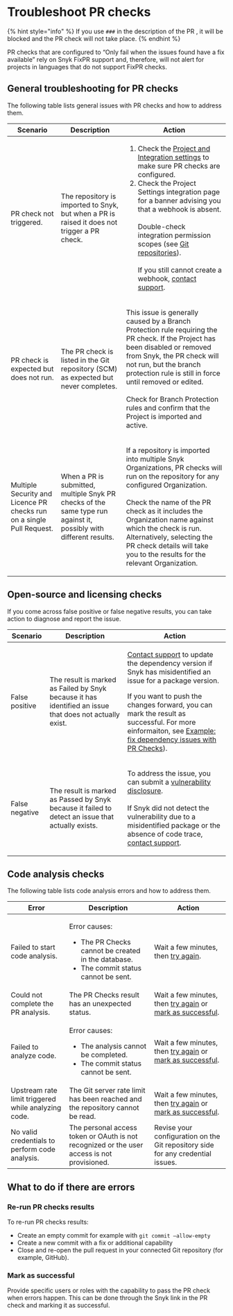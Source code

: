 # Troubleshoot PR checks

{% hint style="info" %}
If you use `###` in the description of the PR , it will be blocked and the PR check will not take place.
{% endhint %}

PR checks that are configured to “Only fail when the issues found have a fix available” rely on Snyk FixPR support and, therefore, will not alert for projects in languages that do not support FixPR checks.

## General troubleshooting for PR checks

The following table lists general issues with PR checks and how to address them.

| Scenario                                                              | Description                                                                                                       | Action                                                                                                                                                                                                                                                                                                                                                                                                                                                                                                                            |
| --------------------------------------------------------------------- | ----------------------------------------------------------------------------------------------------------------- | --------------------------------------------------------------------------------------------------------------------------------------------------------------------------------------------------------------------------------------------------------------------------------------------------------------------------------------------------------------------------------------------------------------------------------------------------------------------------------------------------------------------------------- |
| PR check not triggered.                                               | The repository is imported to Snyk, but when a PR is raised it does not trigger a PR check.                       | <ol><li>Check the <a href="configure-pull-request-checks.md">Project and Integration settings</a> to make sure PR checks are configured.</li><li>Check the Project Settings integration page for a banner advising you that a webhook is absent.<br><br>Double-check integration permission scopes (see <a href="../../../developer-tools/scm-integrations/organization-level-integrations/">Git repositories</a>).<br><br>If you still cannot create a webhook, <a href="https://support.snyk.io">contact support</a>.</li></ol> |
| PR check is expected but does not run.                                | The PR check is listed in the Git repository (SCM) as expected but never completes.                               | <p>This issue is generally caused by a Branch Protection rule requiring the PR check. If the Project has been disabled or removed from Snyk, the PR check will not run, but the branch protection rule is still in force until removed or edited.<br><br>Check for Branch Protection rules and confirm that the Project is imported and active.</p>                                                                                                                                                                               |
| Multiple Security and Licence PR checks run on a single Pull Request. | When a PR is submitted, multiple Snyk PR checks of the same type run against it, possibly with different results. | <p>If a repository is imported into multiple Snyk Organizations, PR checks will run on the repository for any configured Organization.<br><br>Check the name of the PR check as it includes the Organization name against which the check is run. Alternatively, selecting the PR check details will take you to the results for the relevant Organization.</p>                                                                                                                                                                   |

## Open-source and licensing checks

If you come across false positive or false negative results, you can take action to diagnose and report the issue.

| Scenario       | Description                                                                                             | Action                                                                                                                                                                                                                                                                                                                                                                                                           |
| -------------- | ------------------------------------------------------------------------------------------------------- | ---------------------------------------------------------------------------------------------------------------------------------------------------------------------------------------------------------------------------------------------------------------------------------------------------------------------------------------------------------------------------------------------------------------- |
| False positive | The result is marked as Failed by Snyk because it has identified an issue that does not actually exist. | <p><a href="https://support.snyk.io">Contact support</a> to update the dependency version if Snyk has misidentified an issue for a package version.</p><p>If you want to push the changes forward, you can mark the result as successful. For more einformaiton, see <a href="analyze-pr-checks-results.md#example-fix-dependency-issues-with-pr-checks">Example: fix dependency issues with PR Checks</a>).</p> |
| False negative | The result is marked as Passed by Snyk because it failed to detect an issue that actually exists.       | <p>To address the issue, you can submit a <a href="https://snyk.io/vulnerability-disclosure/">vulnerability disclosure</a>.<br><br>If Snyk did not detect the vulnerability due to a misidentified package or the absence of code trace, <a href="https://support.snyk.io">contact support</a>.</p>                                                                                                              |

## Code analysis checks

The following table lists code analysis errors and how to address them.

| Error                                               | Description                                                                                                                      | Action                                                                                                                                                          |
| --------------------------------------------------- | -------------------------------------------------------------------------------------------------------------------------------- | --------------------------------------------------------------------------------------------------------------------------------------------------------------- |
| Failed to start code analysis.                      | <p>Error causes:</p><ul><li>The PR Checks cannot be created in the database.</li><li>The commit status cannot be sent.</li></ul> | Wait a few minutes, then [try again](troubleshoot-pr-checks.md#re-run-pr-checks-results).                                                                       |
| Could not complete the PR analysis.                 | The PR Checks result has an unexpected status.                                                                                   | Wait a few minutes, then [try again](troubleshoot-pr-checks.md#re-run-pr-checks-results) or [mark as successful](troubleshoot-pr-checks.md#mark-as-successful). |
| Failed to analyze code.                             | <p>Error causes:</p><ul><li>The analysis cannot be completed.</li><li>The commit status cannot be sent.</li></ul>                | Wait a few minutes, then [try again](troubleshoot-pr-checks.md#re-run-pr-checks-results) or [mark as successful](troubleshoot-pr-checks.md#mark-as-successful). |
| Upstream rate limit triggered while analyzing code. | The Git server rate limit has been reached and the repository cannot be read.                                                    | Wait a few minutes, then [try again](troubleshoot-pr-checks.md#re-run-pr-checks-results) or [mark as successful](troubleshoot-pr-checks.md#mark-as-successful). |
| No valid credentials to perform code analysis.      | The personal access token or OAuth is not recognized or the user access is not provisioned.                                      | Revise your configuration on the Git repository side for any credential issues.                                                                                 |

## What to do if there are errors

### Re-run PR checks results

To re-run PR checks results:

* Create an empty commit for example with `git commit –allow-empty`
* Create a new commit with a fix or additional capability
* Close and re-open the pull request in your connected Git repository (for example, GitHub).

### Mark as successful

Provide specific users or roles with the capability to pass the PR check when errors happen. This can be done through the Snyk link in the PR check and marking it as successful.
